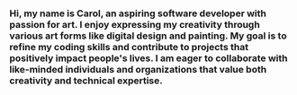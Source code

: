 ### Hi, my name is Carol, an aspiring software developer with passion for art. I enjoy expressing my creativity through various art forms like digital design and painting. My goal is to refine my coding skills and contribute to projects that positively impact people's lives. I am eager to collaborate with like-minded individuals and organizations that value both creativity and technical expertise.

<!--
**cpizanadevv/cpizanadevv** is a ✨ _special_ ✨ repository because its `README.md` (this file) appears on your GitHub profile.

Here are some ideas to get you started:

- 🔭 I’m currently working on ...
- 🌱 I’m currently learning ...
- 👯 I’m looking to collaborate on ...
- 🤔 I’m looking for help with ...
- 💬 Ask me about ...
- 📫 How to reach me: ...
- 😄 Pronouns: ...
- ⚡ Fun fact: ...
-->
